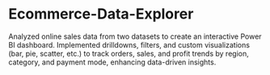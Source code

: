 # Ecommerce-Data-Explorer
Analyzed online sales data from two datasets to create an interactive Power BI dashboard. Implemented drilldowns, filters, and custom visualizations (bar, pie, scatter, etc.) to track orders, sales, and profit trends by region, category, and payment mode, enhancing data-driven insights.
